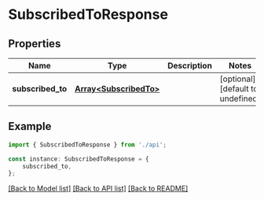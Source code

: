 # SubscribedToResponse


## Properties

Name | Type | Description | Notes
------------ | ------------- | ------------- | -------------
**subscribed_to** | [**Array&lt;SubscribedTo&gt;**](SubscribedTo.md) |  | [optional] [default to undefined]

## Example

```typescript
import { SubscribedToResponse } from './api';

const instance: SubscribedToResponse = {
    subscribed_to,
};
```

[[Back to Model list]](../README.md#documentation-for-models) [[Back to API list]](../README.md#documentation-for-api-endpoints) [[Back to README]](../README.md)
